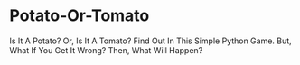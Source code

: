# Potato-Or-Tomato
Is It A Potato? Or, Is It A Tomato? Find Out In This Simple Python Game.
But, What If You Get It Wrong? Then, What Will Happen?
